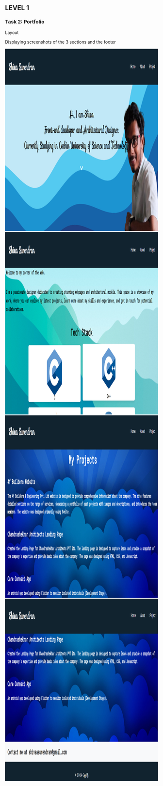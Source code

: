 <h2>LEVEL 1</h2>
<h3>Task 2: Portfolio</h3>
<p>Layout</p>
<p>Displaying screenshots of the 3 sections and the footer</p>
<img src="1.png" width=800px height=600px>
<img src="2.png" width=800px height=600px>
<img src="3.png" width=800px height=600px>
<img src="4.png" width=800px height=600px>

<br>
